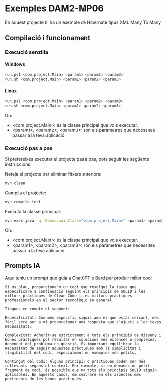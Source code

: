 # Exemples DAM2-MP06 #

En aquest projecte hi ha un exemple de Hibernate tipus XML Many To Many

## Compilació i funcionament ##

### Execució senzilla ###

#### Windows ####
```bash
run.ps1 <com.project.Main> <param1> <param2> <param3>
run.sh <com.project.Main> <param1> <param2> <param3>
```
#### Linux ####
```bash
run.ps1 <com.project.Main> <param1> <param2> <param3>
run.sh <com.project.Main> <param1> <param2> <param3>
```

On:
* <com.project.Main>: és la classe principal que vols executar.
* \<param1>, \<param2>, \<param3>: són els paràmetres que necessites passar a la teva aplicació.


### Execució pas a pas ###

Si prefereixes executar el projecte pas a pas, pots seguir les següents instruccions:

Neteja el projecte per eliminar fitxers anteriors:
```bash
mvn clean
```

Compila el projecte:
```bash
mvn compile test
```

Executa la classe principal:
```bash
mvn exec:java -q -Dexec.mainClass="<com.project.Main>" <param1> <param2> <param3>
```

On:
* <com.project.Main>: és la classe principal que vols executar.
* \<param1>, \<param2>, \<param3>: són els paràmetres que necessites passar a la teva aplicació.


## Prompts IA ##

Aquí teniu un prompt que guia a ChatGPT o Bard per produir millor codi
```
Si us plau, proporciona'm un codi que resolgui la tasca que especificaré a continuació seguint els principis de SOLID i les millors pràctiques de Clean Code i les millors pràctiques professionals en el sector tecnològic en general.

Tingues en compte el següent:

Especificitat: Com més específic siguis amb el que estàs cercant, més fàcil serà per a mi proporcionar una resposta que s'ajusti a les teves necessitats.

Complexitat: Adherir-se estrictament a tots els principis de disseny i bones pràctiques pot resultar en solucions més extenses o complexes, depenent del problema en qüestió. És important equilibrar la necessitat de seguir aquestes pràctiques amb la simplicitat i llegibilitat del codi, especialment en exemples més petits.

Contingut del codi: Alguns principis o pràctiques poden ser més rellevants segons el context. Per exemple, si em demanes un petit fragment de codi, és possible que no tots els principis SOLID siguin aplicables. En aquests casos, em centraré en els aspectes més pertinents de les bones pràctiques.
```